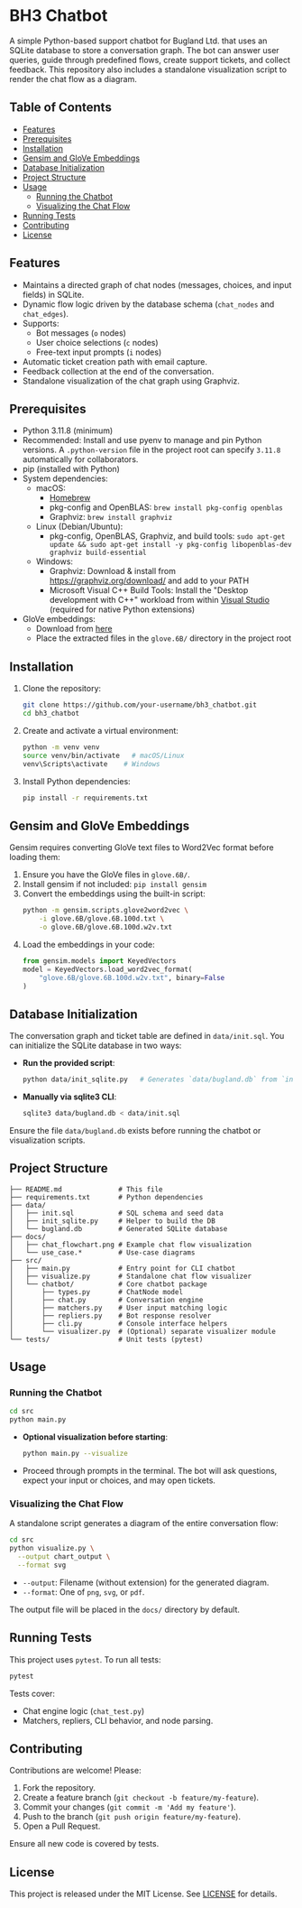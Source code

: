 # BH3 Chatbot

A simple Python-based support chatbot for Bugland Ltd. that uses an SQLite database to store a conversation graph. The bot can answer user queries, guide through predefined flows, create support tickets, and collect feedback. This repository also includes a standalone visualization script to render the chat flow as a diagram.

## Table of Contents

- [Features](#features)
- [Prerequisites](#prerequisites)
- [Installation](#installation)
- [Gensim and GloVe Embeddings](#gensim-and-glove-embeddings)
- [Database Initialization](#database-initialization)
- [Project Structure](#project-structure)
- [Usage](#usage)
  - [Running the Chatbot](#running-the-chatbot)
  - [Visualizing the Chat Flow](#visualizing-the-chat-flow)
- [Running Tests](#running-tests)
- [Contributing](#contributing)
- [License](#license)

## Features

- Maintains a directed graph of chat nodes (messages, choices, and input fields) in SQLite.
- Dynamic flow logic driven by the database schema (`chat_nodes` and `chat_edges`).
- Supports:
  - Bot messages (`o` nodes)
  - User choice selections (`c` nodes)
  - Free-text input prompts (`i` nodes)
- Automatic ticket creation path with email capture.
- Feedback collection at the end of the conversation.
- Standalone visualization of the chat graph using Graphviz.

## Prerequisites

- Python 3.11.8 (minimum)
- Recommended: Install and use pyenv to manage and pin Python versions. A `.python-version` file in the project root can specify `3.11.8` automatically for collaborators.
- pip (installed with Python)
- System dependencies:
  - macOS:
    - [Homebrew](https://brew.sh/)
    - pkg-config and OpenBLAS: `brew install pkg-config openblas`
    - Graphviz: `brew install graphviz`
  - Linux (Debian/Ubuntu):
    - pkg-config, OpenBLAS, Graphviz, and build tools: `sudo apt-get update && sudo apt-get install -y pkg-config libopenblas-dev graphviz build-essential`
  - Windows:
    - Graphviz: Download & install from https://graphviz.org/download/ and add to your PATH
    - Microsoft Visual C++ Build Tools: Install the "Desktop development with C++" workload from within [Visual Studio](https://visualstudio.microsoft.com/de/downloads/?q=build+tools) (required for native Python extensions)
- GloVe embeddings:
  - Download from [here](https://nlp.stanford.edu/projects/glove/)
  - Place the extracted files in the `glove.6B/` directory in the project root

## Installation

1. Clone the repository:
   ```bash
   git clone https://github.com/your-username/bh3_chatbot.git
   cd bh3_chatbot
   ```

2. Create and activate a virtual environment:
   ```bash
   python -m venv venv
   source venv/bin/activate   # macOS/Linux
   venv\Scripts\activate    # Windows
   ```

3. Install Python dependencies:
   ```bash
   pip install -r requirements.txt
   ```

## Gensim and GloVe Embeddings

Gensim requires converting GloVe text files to Word2Vec format before loading them:

1. Ensure you have the GloVe files in `glove.6B/`.
2. Install gensim if not included: `pip install gensim`
3. Convert the embeddings using the built-in script:
   ```bash
   python -m gensim.scripts.glove2word2vec \
       -i glove.6B/glove.6B.100d.txt \
       -o glove.6B/glove.6B.100d.w2v.txt
   ```
4. Load the embeddings in your code:
   ```python
   from gensim.models import KeyedVectors
   model = KeyedVectors.load_word2vec_format(
       "glove.6B/glove.6B.100d.w2v.txt", binary=False
   )
   ```

## Database Initialization

The conversation graph and ticket table are defined in `data/init.sql`. You can initialize the SQLite database in two ways:

- **Run the provided script**:
  ```bash
  python data/init_sqlite.py   # Generates `data/bugland.db` from `init.sql`
  ```

- **Manually via sqlite3 CLI**:
  ```bash
  sqlite3 data/bugland.db < data/init.sql
  ```

Ensure the file `data/bugland.db` exists before running the chatbot or visualization scripts.

## Project Structure

```
├── README.md              # This file
├── requirements.txt       # Python dependencies
├── data/
│   ├── init.sql           # SQL schema and seed data
│   ├── init_sqlite.py     # Helper to build the DB
│   └── bugland.db         # Generated SQLite database
├── docs/
│   ├── chat_flowchart.png # Example chat flow visualization
│   └── use_case.*         # Use-case diagrams
├── src/
│   ├── main.py            # Entry point for CLI chatbot
│   ├── visualize.py       # Standalone chat flow visualizer
│   └── chatbot/           # Core chatbot package
│       ├── types.py       # ChatNode model
│       ├── chat.py        # Conversation engine
│       ├── matchers.py    # User input matching logic
│       ├── repliers.py    # Bot response resolver
│       ├── cli.py         # Console interface helpers
│       └── visualizer.py  # (Optional) separate visualizer module
└── tests/                 # Unit tests (pytest)
```

## Usage

### Running the Chatbot

```bash
cd src
python main.py
```

- **Optional visualization before starting**:
  ```bash
  python main.py --visualize
  ```
- Proceed through prompts in the terminal. The bot will ask questions, expect your input or choices, and may open tickets.

### Visualizing the Chat Flow

A standalone script generates a diagram of the entire conversation flow:

```bash
cd src
python visualize.py \
  --output chart_output \
  --format svg
```

- `--output`: Filename (without extension) for the generated diagram.
- `--format`: One of `png`, `svg`, or `pdf`.

The output file will be placed in the `docs/` directory by default.

## Running Tests

This project uses `pytest`. To run all tests:

```bash
pytest
```

Tests cover:
- Chat engine logic (`chat_test.py`)
- Matchers, repliers, CLI behavior, and node parsing.

## Contributing

Contributions are welcome! Please:

1. Fork the repository.
2. Create a feature branch (`git checkout -b feature/my-feature`).
3. Commit your changes (`git commit -m 'Add my feature'`).
4. Push to the branch (`git push origin feature/my-feature`).
5. Open a Pull Request.

Ensure all new code is covered by tests.

## License

This project is released under the MIT License. See [LICENSE](LICENSE) for details.

